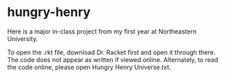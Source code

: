 hungry-henry
============
Here is a major in-class project from my first year at Northeastern University.

To open the .rkt file, download Dr. Racket first and open it through there. 
The code does not appear as written if viewed online. Alternately, to read the 
code online, please open Hungry Henry Universe.txt.
